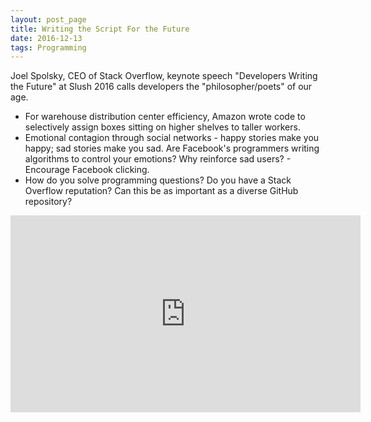 ```yaml
---
layout: post_page
title: Writing the Script For the Future 
date: 2016-12-13
tags: Programming
---
```

Joel Spolsky, CEO of Stack Overflow, keynote speech "Developers Writing the Future" at Slush 2016 calls developers the "philosopher/poets" of our age.

* For warehouse distribution center efficiency, Amazon wrote code to selectively assign boxes sitting on higher shelves to taller workers.
* Emotional contagion through social networks - happy stories make you happy; sad stories make you sad. Are Facebook's programmers writing algorithms to control your emotions? Why reinforce sad users? - Encourage Facebook clicking.
* How do you solve programming questions? Do you have a Stack Overflow reputation? Can this be as important as a diverse GitHub repository?

<iframe width="560" height="315" src="https://www.youtube.com/embed/AGyIbZotKlk" frameborder="0" allowfullscreen></iframe>
